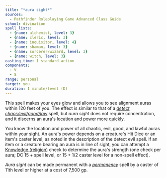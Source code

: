 ```yaml
---
title: "*aura sight*"
sources:
  - Pathfinder Roleplaying Game Advanced Class Guide
school: divination
spell_lists:
  - {name: alchemist, level: 3}
  - {name: cleric, level: 3}
  - {name: inquisitor, level: 4}
  - {name: shaman, level: 3}
  - {name: sorcerer/wizard, level: 3}
  - {name: witch, level: 3}
casting_time: 1 standard action
components:
  - V
  - S
range: personal
target: you
duration: 1 minute/level (D)
---
```


This spell makes your eyes glow and allows you to see alignment auras within 120 feet of you. The effect is similar to that of a [*detect chaos/evil/good/law*](/spells/detect-evil/) spell, but *aura sight* does not require concentration, and it discerns an aura's location and power more quickly.

You know the location and power of all chaotic, evil, good, and lawful auras within your sight. An aura's power depends on a creature's Hit Dice or an item's caster level, as noted in the description of the detect evil spell. If an item or a creature bearing an aura is in line of sight, you can attempt a [Knowledge (religion)](/skills/knowledge-religion/) check to determine the aura's strength (one check per aura; DC 15 + spell level, or 15 + 1/2 caster level for a non-spell effect).

*Aura sight* can be made permanent with a [*permanency*](/spells/permanency/) spell by a caster of 11th level or higher at a cost of 7,500 gp.

